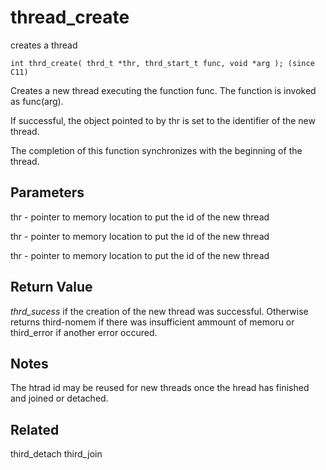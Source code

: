 thread_create
=============
creates a thread

	int thrd_create( thrd_t *thr, thrd_start_t func, void *arg ); (since C11)

Creates a new thread executing the function func. The function is invoked as func(arg).

If successful, the object pointed to by thr is set to the identifier of the new thread.

The completion of this function synchronizes with the beginning of the thread.

Parameters
----------
thr - pointer to memory location to put the id of the new thread

thr - pointer to memory location to put the id of the new thread

thr - pointer to memory location to put the id of the new thread

Return Value
------------
*thrd_sucess* if the creation of the new thread was successful.
Otherwise returns third-nomem if there was insufficient ammount
of memoru or third_error if another error occured.

Notes
-----
The htrad id may be reused for new threads once the hread has finished and joined or detached.

Related
-------
third_detach
third_join

